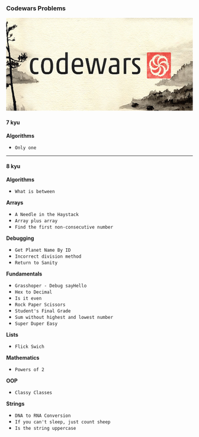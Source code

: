 ### Codewars Problems

<img src='img/logo.jpeg' style="height:250px">

#### 7 kyu
**Algorithms**  
- `Only one`

___

#### 8 kyu  
**Algorithms**  
- `What is between`

**Arrays**
- `A Needle in the Haystack`  
- `Array plus array`
- `Find the first non-consecutive number`  

**Debugging**  
- `Get Planet Name By ID`  
- `Incorrect division method`
- `Return to Sanity`

**Fundamentals**  
- `Grasshoper - Debug sayHello`  
- `Hex to Decimal`  
- `Is it even`  
- `Rock Paper Scissors`  
- `Student's Final Grade`  
- `Sum without highest and lowest number`  
- `Super Duper Easy`  

**Lists**  
- `Flick Swich`

**Mathematics**  
- `Powers of 2`

**OOP**  
- `Classy Classes`

**Strings**  
- `DNA to RNA Conversion`  
- `If you can't sleep, just count sheep`  
- `Is the string uppercase`  
